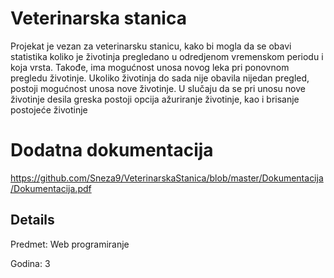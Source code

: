 # Veterinarska stanica 
Projekat je vezan za veterinarsku stanicu, kako bi mogla da se obavi statistika koliko je životinja
pregledano u odredjenom vremenskom periodu i koja vrsta. Takođe, ima mogućnost unosa
novog leka pri ponovnom pregledu životinje. Ukoliko životinja do sada nije obavila nijedan
pregled, postoji mogućnost unosa nove životinje. U slučaju da se pri unosu nove životinje desila
greska postoji opcija ažuriranje životinje, kao i brisanje postojeće životinje 

# Dodatna dokumentacija 
https://github.com/Sneza9/VeterinarskaStanica/blob/master/Dokumentacija/Dokumentacija.pdf 

## Details 
Predmet: Web programiranje

Godina: 3 
